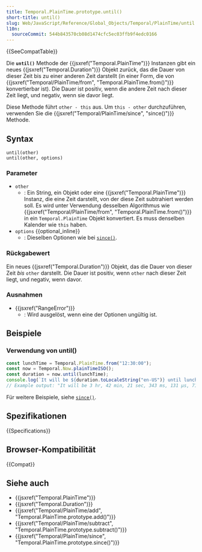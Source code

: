 ```yaml
---
title: Temporal.PlainTime.prototype.until()
short-title: until()
slug: Web/JavaScript/Reference/Global_Objects/Temporal/PlainTime/until
l10n:
  sourceCommit: 544b843570cb08d1474cfc5ec03ffb9f4edc0166
---
```


{{SeeCompatTable}}

Die **`until()`** Methode der {{jsxref("Temporal.PlainTime")}} Instanzen gibt ein neues {{jsxref("Temporal.Duration")}} Objekt zurück, das die Dauer von dieser Zeit bis zu einer anderen Zeit darstellt (in einer Form, die von {{jsxref("Temporal/PlainTime/from", "Temporal.PlainTime.from()")}} konvertierbar ist). Die Dauer ist positiv, wenn die andere Zeit nach dieser Zeit liegt, und negativ, wenn sie davor liegt.

Diese Methode führt `other - this` aus. Um `this - other` durchzuführen, verwenden Sie die {{jsxref("Temporal/PlainTime/since", "since()")}} Methode.

## Syntax

```js-nolint
until(other)
until(other, options)
```

### Parameter

- `other`
  - : Ein String, ein Objekt oder eine {{jsxref("Temporal.PlainTime")}} Instanz, die eine Zeit darstellt, von der diese Zeit subtrahiert werden soll. Es wird unter Verwendung desselben Algorithmus wie {{jsxref("Temporal/PlainTime/from", "Temporal.PlainTime.from()")}} in ein `Temporal.PlainTime` Objekt konvertiert. Es muss denselben Kalender wie `this` haben.
- `options` {{optional_inline}}
  - : Dieselben Optionen wie bei [`since()`](/de/docs/Web/JavaScript/Reference/Global_Objects/Temporal/PlainTime/since#options).

### Rückgabewert

Ein neues {{jsxref("Temporal.Duration")}} Objekt, das die Dauer von dieser Zeit _bis_ `other` darstellt. Die Dauer ist positiv, wenn `other` nach dieser Zeit liegt, und negativ, wenn davor.

### Ausnahmen

- {{jsxref("RangeError")}}
  - : Wird ausgelöst, wenn eine der Optionen ungültig ist.

## Beispiele

### Verwendung von until()

```js
const lunchTime = Temporal.PlainTime.from("12:30:00");
const now = Temporal.Now.plainTimeISO();
const duration = now.until(lunchTime);
console.log(`It will be ${duration.toLocaleString("en-US")} until lunch`);
// Example output: "It will be 3 hr, 42 min, 21 sec, 343 ms, 131 μs, 718 ns until lunch"
```

Für weitere Beispiele, siehe [`since()`](/de/docs/Web/JavaScript/Reference/Global_Objects/Temporal/PlainTime/since).

## Spezifikationen

{{Specifications}}

## Browser-Kompatibilität

{{Compat}}

## Siehe auch

- {{jsxref("Temporal.PlainTime")}}
- {{jsxref("Temporal.Duration")}}
- {{jsxref("Temporal/PlainTime/add", "Temporal.PlainTime.prototype.add()")}}
- {{jsxref("Temporal/PlainTime/subtract", "Temporal.PlainTime.prototype.subtract()")}}
- {{jsxref("Temporal/PlainTime/since", "Temporal.PlainTime.prototype.since()")}}
